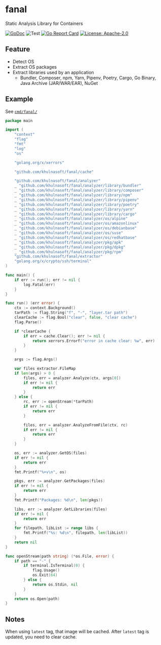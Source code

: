 # fanal
Static Analysis Library for Containers

[![GoDoc](https://godoc.org/github.com/khulnasoft/fanal?status.svg)](https://godoc.org/github.com/khulnasoft/fanal)
![Test](https://github.com/khulnasoft/fanal/workflows/Test/badge.svg)
[![Go Report Card](https://goreportcard.com/badge/github.com/khulnasoft/fanal)](https://goreportcard.com/report/github.com/khulnasoft/fanal)
[![License: Apache-2.0](https://img.shields.io/badge/License-Apache%202.0-blue.svg)](https://github.com/khulnasoft/fanal/blob/main/LICENSE)

## Feature
- Detect OS
- Extract OS packages
- Extract libraries used by an application
  - Bundler, Composer, npm, Yarn, Pipenv, Poetry, Cargo, Go Binary, Java Archive (JAR/WAR/EAR), NuGet

## Example
See [`cmd/fanal/`](cmd/fanal)

```go
package main

import (
	"context"
	"flag"
	"fmt"
	"log"
	"os"

	"golang.org/x/xerrors"

	"github.com/khulnasoft/fanal/cache"

	"github.com/khulnasoft/fanal/analyzer"
	_ "github.com/khulnasoft/fanal/analyzer/library/bundler"
	_ "github.com/khulnasoft/fanal/analyzer/library/composer"
	_ "github.com/khulnasoft/fanal/analyzer/library/npm"
	_ "github.com/khulnasoft/fanal/analyzer/library/pipenv"
	_ "github.com/khulnasoft/fanal/analyzer/library/poetry"
	_ "github.com/khulnasoft/fanal/analyzer/library/yarn"
	_ "github.com/khulnasoft/fanal/analyzer/library/cargo"
	_ "github.com/khulnasoft/fanal/analyzer/os/alpine"
	_ "github.com/khulnasoft/fanal/analyzer/os/amazonlinux"
	_ "github.com/khulnasoft/fanal/analyzer/os/debianbase"
	_ "github.com/khulnasoft/fanal/analyzer/os/suse"
	_ "github.com/khulnasoft/fanal/analyzer/os/redhatbase"
	_ "github.com/khulnasoft/fanal/analyzer/pkg/apk"
	_ "github.com/khulnasoft/fanal/analyzer/pkg/dpkg"
	_ "github.com/khulnasoft/fanal/analyzer/pkg/rpm"
	"github.com/khulnasoft/fanal/extractor"
	"golang.org/x/crypto/ssh/terminal"
)

func main() {
	if err := run(); err != nil {
		log.Fatal(err)
	}
}

func run() (err error) {
	ctx := context.Background()
	tarPath := flag.String("f", "-", "layer.tar path")
	clearCache := flag.Bool("clear", false, "clear cache")
	flag.Parse()

	if *clearCache {
		if err = cache.Clear(); err != nil {
			return xerrors.Errorf("error in cache clear: %w", err)
		}
	}

	args := flag.Args()

	var files extractor.FileMap
	if len(args) > 0 {
		files, err = analyzer.Analyze(ctx, args[0])
		if err != nil {
			return err
		}
	} else {
		rc, err := openStream(*tarPath)
		if err != nil {
			return err
		}

		files, err = analyzer.AnalyzeFromFile(ctx, rc)
		if err != nil {
			return err
		}
	}

	os, err := analyzer.GetOS(files)
	if err != nil {
		return err
	}
	fmt.Printf("%+v\n", os)

	pkgs, err := analyzer.GetPackages(files)
	if err != nil {
		return err
	}
	fmt.Printf("Packages: %d\n", len(pkgs))

	libs, err := analyzer.GetLibraries(files)
	if err != nil {
		return err
	}
	for filepath, libList := range libs {
		fmt.Printf("%s: %d\n", filepath, len(libList))
	}
	return nil
}

func openStream(path string) (*os.File, error) {
	if path == "-" {
		if terminal.IsTerminal(0) {
			flag.Usage()
			os.Exit(64)
		} else {
			return os.Stdin, nil
		}
	}
	return os.Open(path)
}

```


## Notes
When using `latest` tag, that image will be cached. After `latest` tag is updated, you need to clear cache.


